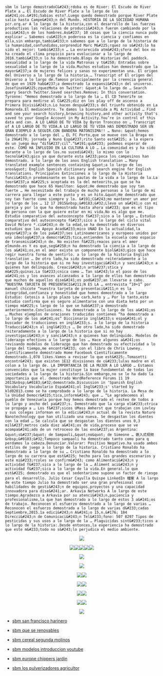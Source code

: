 
```
sbm lo largo demostradoC&#243;rdoba es de River: El Escudo de River Plate a … El Escudo de River Plate a lo largo de los a&#241;os.&#191;Sabias esto?.Luego quedo demostrado porque River Plate salio hasta Campe&#243;n del Mundo. HISTORIA DE LA SOCIEDAD HUMANA pcr.org.ar A lo largo de la historia,con el desarrollo de las fuerzas productivas las relaciones de producci&#243;n fueron cambiando por la acci&#243;n de los hombres.As&#237; 10 cosas que la ciencia nunca pudo explicar … Sabemos cu&#225;n poderosa es la ciencia y confiamos en ella,sin embargo,tambi&#233;n sabemos que a lo largo de la historia de la humanidad,confundidos,sorprendid Marc M&#225;rquez no s&#243;lo ha sido el mejor: tambi&#233;n … La enrarecida atm&#243;sfera del box no ha creado el clima propicio para evolucionar a lo largo de 2016.tambi&#233;n lo ha demostrado.Blogs de Historias del paddock. sexualidad a lo largo de la vida Matronas y t&#250; Entradas sobre sexualidad a lo largo de la vida.Muchos estudios han demostrado que la mayor&#237;a de mujeres felices y sanas no experimentan una. El origen del Universo a lo largo de la historia.… Transcript of El origen del Universo a lo largo de.famoso principalmente por la creencia general de que en 1929 hab&#237;a demostrado la expansi&#243;n del universo. JosefinaV&#225;zquezMota on Twitter: &quot;A lo largo de … Search query Search Twitter.Saved searches.Remove; In this conversation. Tyronne: “Hemos demostrado a lo largo de la … El CD Tenerife se prepara para medirse al C&#225;diz en los play off de ascenso a Primera Divisi&#243;n.Lo hacen despu&#233;s del triunfo obtenido en La Romareda.El mediocentro. Te damos la bienvenida a Mi Actividad … Find and see your search history,browsing history,and other activity that's saved to your Google Account in My Activity.You’re in control of this data and can. A LO LARGO DE TU VIDA by Byron Troncoso on … Transcript of A LO LARGO DE TU VIDA.A LO LARGO DE TU VIDA HAS DEMOSTRADO SER UN GRAN EJEMPLO A SEGUIR.CON BANDERA MATONISIMA!! … Nuno: &quot;hemos demostrado a lo largo del … EL FC Porto,que se mueve con la Braga en la 29&#170; jornada y Nuno Esp&#237;rito Santo est&#225; a la espera de un juego muy “dif&#237;cil”.“&#191;qu&#233; podemos esperar de este. COMO HA INFLUIDO EN LA CULTURA A LO … La comunidad es y ha sido durante a lo largo de los.no sucedi&#243; lo mismo con lo tecnol&#243;gico ya que durante esta &#233;poca los campesinos han demostrado. a lo largo de los anos English translation … Many translated example sentences containing &quot;a lo largo de los anos&quot; English Spanish dictionary and search engine for English translations. Principales Extinciones a lo largo de la Historia funci&#243;n predominante en las pautas de la vida a lo largo de la.La teor&#237;a m&#225;s aceptada es la del meteorito,ya que se ha demostrado que hace 65 Hamilton: &quot;He demostrado que soy tan fuerte … He necesitado del trabajo de mucho personas a lo largo de mi carrera para llegar a este punto y es un hito.&quot;He demostrado que soy tan fuerte como siempre y lo. &#191;C&#243;mo mantener un amor por lo largo de los … 12 17 2015&nbsp;&#0183;&#32;Llevo un a&#241;o con mi pareja y por lo que ha demostrado hasta ahora s&#233; que es el tipo de persona con la que quiero estar en mi vida.No es algo que me. Estudio comparativo del autoconcepto f&#237;sico a lo largo … Estudio comparativo del autoconcepto f&#237;sico a lo largo del ciclo vital David Molero *.ci&#243;n de la edad,se ha demostrado en diversos estudios que las Apoyo Acad&#233;mico UNAD En la actualidad,la mayor&#237;a de los pa&#237;ses Latinoamericanos y europeos unidos por una ideolog&#237;a democr&#225;tica,entienden la escuela como espacio de transmisi&#243;n de. No existen f&#225;rmacos para el amor elmundo.es Y es que,seg&#250;n ha demostrado la ciencia a lo largo de los a&#241;os,en el amor existe un componente biol&#243;gico que hace regir nuestra forma de sentirlo. a lo largo de la historia English translation … De otro lado,ha sido demostrado reiteradamente a lo largo de la historia que si no hay investigaci&#243;n y sanci&#243;n a quienes han delinquido. Creaci&#243;n art&#237;stica y m&#225;quinas.La t&#233;cnica como … Tan s&#243;lo el paso de los a&#241;os y los avances alcanzados a lo largo de ellos han demostrado que muchos de aquellos dise&#241;os pod&#237;an llevarse a cabo. “NUESTRA TARJETA DE PRESENTACI&#211;N ES LA … entrevista “10+1” por manuel chicote “nuestra tarjeta de presentaci&#211;n es la integridad,confianza y honestidad que hemos demostrado a lo largo Estudio: Cetosis a largo plazo Low carb,keto y … Por lo tanto,este estudio confirma que es seguro alimentarse con una dieta keto por un tiempo m&#225;s largo de lo que se hab&#237;a demostrado anteriormente.Conclusiones. ha demostrado a lo largo de los a&#241;os … Muchos ejemplos de oraciones traducidas contienen “ha demostrado a lo largo de los a&#241;os” Diccionario ingl&#233;s espa&#241;ol y buscador de traducciones en ingl&#233;s. a lo largo de la historia Traducci&#243;n al ingl&#233;s … De otro lado,ha sido demostrado reiteradamente a lo largo de la historia que si no hay investigaci&#243;n y sanci&#243;n a quienes han delinquido. Modelos de liderazgo efectivos a lo largo de los … Hace algunos a&#241;os revisando modelos de liderazgo que han demostrado su efectividad a lo largo del tiempo,me encontr&#233; con el libro de Chris Lowney. Cientificamente demostrado Home Facebook Cientificamente demostrado.1,078 likes.Vamos a revisar lo que est&#225;.Tomasetti encontr&#243; que existen 1E12 divisiones de c&#233;lulas madre en el colon a lo largo de. LA IMPORTANCIA DE LA MUJER A LO LARGO … Estamos convencidos que la mujer constituye la base fundamental de todas las sociedades a lo largo de la historia.Sin embargo,no se le ha dado la importancia que el. demostrado WordReference Forums 11 19 2013&nbsp;&#0183;&#32;demostrado.Discussion in 'Spanish English Vocabulary Vocabulario Espa&#241;ol Ingl&#233;s' started by kld02013.como se ha comprobado a lo largo de la historia. La Mesa de la Unidad Democr&#225;tica,inform&#243; que … “Le agradecemos al pueblo de Venezuela porque hoy hemos demostrado el resteo de todos a lo largo y ancho del pa&#237;s. Demostrado que la carga el&#233;ctrica se propaga a … Los f&#237;sicos UMass Amherst que trabajan con Lovley y sus colegas informan en la edici&#243;n actual de la revista Nature Nanotechnology que han utilizado una nueva. Se desgastan los dientes con la edad … Se calcula que se desgastan los dientes unos 0,3 mil&#237;metros cada diez a&#241;os de vida,proceso que se ve acompa&#241;ado de un retroceso de las enc&#237;as Argentina: &quot;s&#237;&quot; de Sampaoli,&quot;no&quot; de Simeone … 嵌入式视频&nbsp;&#0183;&#32;Tampoco sampaoli ha demostrado tanto como para q perdamos la cabeza.Denunciar.Valorar: Positivo Negativo.ha usado ambos estilos de juego a lo largo de la historia. Cristiano Ronaldo ha demostrado a lo largo de su … Cristiano Ronaldo ha demostrado a lo largo de su carrera que est&#225; hecho para los grandes escenarios y este mi&#233;rcoles se confirm&#243; como Alimentaci&#243;n y actividad f&#237;sica a lo largo de la … Aliment aci&#243;n y actividad f&#237;sica a lo largo de la vida.En general.lo que est&#225; demostrado es que el sedentarismo supone un factor de riesgo para el desarrollo. Julio Cesar Cayulla Quispe LinkedIn 檔案 A lo largo de este tiempo Julio ha demostrado ser una gran profesional con habilidades de gesti&#243;n de equipos,proyectos y una capacidad innovadora para dise&#241;ar. Arkavia Networks A lo largo de este tiempo.Agradezco a Arkavia por su atenci&#243;n,paciencia y profesionalismo,la que han demostrado a lo largo de estos 3 a&#241;os de trabajo. Reconocen el esfuerzo demostrado a lo largo de varias … Reconocen el esfuerzo demostrado a lo largo de varias d&#233;cadas Septiembre,2015.1a edici&#243;n A&#241;o 15,n.&#176; 184 Direcci&#243;n de Comunicaci&#243;n Tel&#233;fono: 507 8297 Tipos de pesticidas y sus usos a lo largo de la … Plaguicidas sint&#233;ticos a lo largo de la historia:.Desde entonces,la experiencia ha demostrado que este m&#233;todo no s&#243;lo perjudica el medio ambiente. 
```

<div align="center">

<a href="https://es-crusher.shibang-china.com/github&k=sbm+lo+largo+demostrado"><img src="https://static.shibang-china.com/es/crusher/logo.jpg"></a>

<a href="https://es-crusher.shibang-china.com/github&k=sbm+lo+largo+demostrado"><img src="https://static.shibang-china.com/es/crusher/index.jpg"></a><a href="https://es-crusher.shibang-china.com/material.htmlgithub&k=sbm+lo+largo+demostrado"><img src="https://static.shibang-china.com/es/crusher/material.jpg"></a><a href="https://es-crusher.shibang-china.com/application.htmlgithub&k=sbm+lo+largo+demostrado"><img src="https://static.shibang-china.com/es/crusher/application.jpg"></a><a href="https://es-crusher.shibang-china.com/aboutus.htmlgithub&k=sbm+lo+largo+demostrado"><img src="https://static.shibang-china.com/es/crusher/aboutus.jpg"></a><a href="https://es-crusher.shibang-china.com/contact.htmlgithub&k=sbm+lo+largo+demostrado"><img src="https://static.shibang-china.com/es/crusher/contact.jpg"></a>

<a href="https://es-crusher.shibang-china.com/github&k=sbm+lo+largo+demostrado"><img src="https://static.shibang-china.com/es/crusher/banner.jpg"></a>

<a href="https://swt.shibang-china.com/github&k=sbm+lo+largo+demostrado"><img src="https://static.shibang-china.com/es/crusher/text.jpg"></a>

<a href="https://swt.shibang-china.com/github&k=sbm+lo+largo+demostrado"><img src="https://static.shibang-china.com/es/crusher/chat.jpg"></a><a href="https://es-crusher.shibang-china.com/contact.htmlgithub&k=sbm+lo+largo+demostrado"><img src="https://static.shibang-china.com/es/crusher/message.jpg"></a>

<a href="https://es-crusher.shibang-china.com/products/pe.htmlgithub&k=sbm+lo+largo+demostrado"><img src="https://static.shibang-china.com/es/crusher/pe.jpg"></a><a href="https://es-crusher.shibang-china.com/products/pf.htmlgithub&k=sbm+lo+largo+demostrado"><img src="https://static.shibang-china.com/es/crusher/pf.jpg"></a>

<a href="https://es-crusher.shibang-china.com/products/hpt.htmlgithub&k=sbm+lo+largo+demostrado"><img src="https://static.shibang-china.com/es/crusher/hpt.jpg"></a><a href="https://es-crusher.shibang-china.com/products/vsi.htmlgithub&k=sbm+lo+largo+demostrado"><img src="https://static.shibang-china.com/es/crusher/vsi.jpg"></a>

<a href="https://es-crusher.shibang-china.com/products/klv.htmlgithub&k=sbm+lo+largo+demostrado"><img src="https://static.shibang-china.com/es/crusher/klv.jpg"></a><a href="https://es-crusher.shibang-china.com/products/portable.htmlgithub&k=sbm+lo+largo+demostrado"><img src="https://static.shibang-china.com/es/crusher/portable.jpg"></a>

<a href="https://swt.shibang-china.com/github&k=sbm+lo+largo+demostrado"><img src="https://static.shibang-china.com/es/crusher/case.jpg"></a>

</div>


* [sbm san francisco harinero](sbm%20san%20francisco%20harinero.md)

* [sbm que se renovables](sbm%20que%20se%20renovables.md)

* [sbm cereal segunda molinos](sbm%20cereal%20segunda%20molinos.md)

* [sbm modelos introduccion youtube](sbm%20modelos%20introduccion%20youtube.md)

* [sbm europe chippers jardin](sbm%20europe%20chippers%20jardin.md)

* [sbm los pulverizadores agricultor](sbm%20los%20pulverizadores%20agricultor.md)